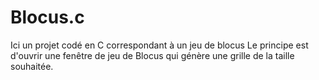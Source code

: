 # Blocus.c
Ici un projet codé en C correspondant à un jeu de blocus
Le principe est d'ouvrir une fenêtre de jeu de Blocus qui génère une grille de la taille souhaitée.
